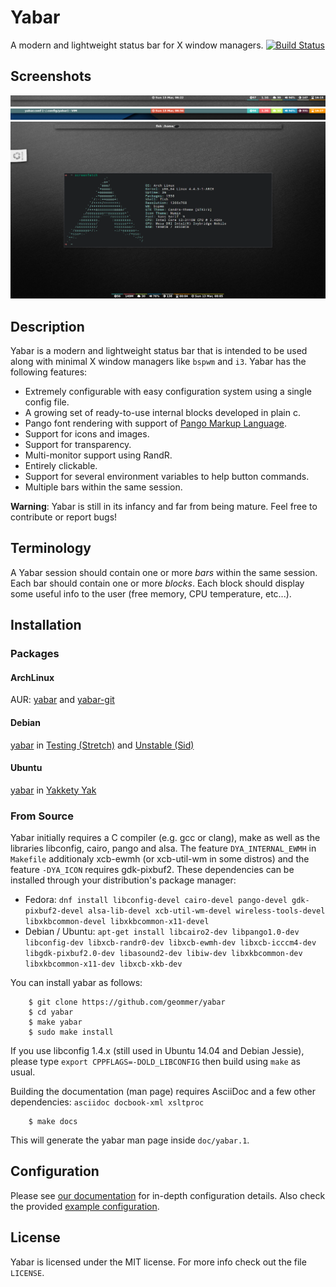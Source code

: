 # Yabar

A modern and lightweight status bar for X window managers.
[![Build Status](https://travis-ci.org/geommer/yabar.svg?branch=master)](https://travis-ci.org/geommer/yabar)

## Screenshots

![screen 01](examples/screenshots/scr01.png)
![screen 02](examples/screenshots/scr02.png)
![screen 03](examples/screenshots/scr03.png)

## Description

Yabar is a modern and lightweight status bar that is intended to be used along with minimal X window managers like `bspwm` and `i3`. Yabar has the following features:

* Extremely configurable with easy configuration system using a single config file.
* A growing set of ready-to-use internal blocks developed in plain c.
* Pango font rendering with support of [Pango Markup Language](https://developer.gnome.org/pango/stable/PangoMarkupFormat.html).
* Support for icons and images.
* Support for transparency.
* Multi-monitor support using RandR.
* Entirely clickable.
* Support for several environment variables to help button commands.
* Multiple bars within the same session.

**Warning**: Yabar is still in its infancy and far from being mature. Feel free to contribute or report bugs!

## Terminology

A Yabar session should contain one or more *bars* within the same session. Each bar should contain one or more *blocks*. Each block should display some useful info to the user (free memory, CPU temperature, etc...).

## Installation

### Packages

#### ArchLinux

AUR: [yabar](https://aur.archlinux.org/packages/yabar/) and [yabar-git](https://aur.archlinux.org/packages/yabar-git/)

#### Debian

[yabar](https://packages.debian.org/search?keywords=yabar) in [Testing (Stretch)](https://packages.debian.org/stretch/yabar) and [Unstable (Sid)](https://packages.debian.org/sid/yabar)

#### Ubuntu

[yabar](http://packages.ubuntu.com/search?keywords=yabar&searchon=names&suite=all&section=all) in [Yakkety Yak](http://packages.ubuntu.com/yakkety/yabar)

### From Source
Yabar initially requires a C compiler (e.g. gcc or clang), make as well as the libraries libconfig, cairo, pango and alsa. The feature `DYA_INTERNAL_EWMH` in `Makefile` additionaly xcb-ewmh (or xcb-util-wm in some distros) and the feature `-DYA_ICON` requires gdk-pixbuf2. These dependencies can be installed through your distribution's package manager:

* Fedora: `dnf install libconfig-devel cairo-devel pango-devel gdk-pixbuf2-devel alsa-lib-devel xcb-util-wm-devel wireless-tools-devel libxkbcommon-devel libxkbcommon-x11-devel`
* Debian / Ubuntu: `apt-get install libcairo2-dev libpango1.0-dev libconfig-dev libxcb-randr0-dev libxcb-ewmh-dev libxcb-icccm4-dev libgdk-pixbuf2.0-dev libasound2-dev libiw-dev libxkbcommon-dev libxkbcommon-x11-dev libxcb-xkb-dev`

You can install yabar as follows:

		$ git clone https://github.com/geommer/yabar
		$ cd yabar
		$ make yabar
		$ sudo make install

If you use libconfig 1.4.x (still used in Ubuntu 14.04 and Debian Jessie), please type `export CPPFLAGS=-DOLD_LIBCONFIG` then build using `make` as usual.

Building the documentation (man page) requires AsciiDoc and a few other dependencies: `asciidoc docbook-xml xsltproc`

		$ make docs

This will generate the yabar man page inside `doc/yabar.1`.

## Configuration

Please see [our documentation](doc/yabar.1.asciidoc) for in-depth configuration details. Also check the provided [example configuration](examples/example.config).

## License

Yabar is licensed under the MIT license. For more info check out the file `LICENSE`.

